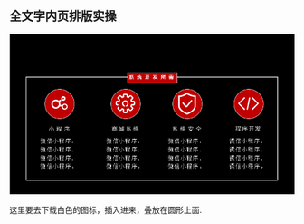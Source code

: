 ## 全文字内页排版实操

![image-20201201231459674](https://raw.githubusercontent.com/huxiaoning/img/master/20201201231558.png)

这里要去下载白色的图标，插入进来，叠放在圆形上面.